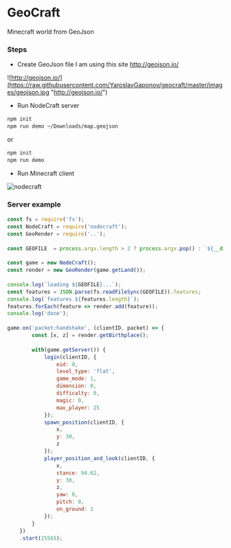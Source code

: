 GeoCraft
=====================
Minecraft world from GeoJson

### Steps
- Create GeoJson file
    I am using this site http://geojson.io/

![http://geojson.io/](https://raw.githubusercontent.com/YaroslavGaponov/geocraft/master/images/geojson.jpg "http://geojson.io/")

- Run NodeCraft server

```bash
npm init
npm run demo ~/Downloads/map.geojson
```
 or 

```bash
npm init
npm run demo
```

- Run Minecraft client

![nodecraft](https://raw.githubusercontent.com/YaroslavGaponov/geocraft/master/images/nodecraft.jpg "nodecraft")

### Server example

```javascript
const fs = require('fs');
const NodeCraft = require('nodecraft');
const GeoRender = require('..');

const GEOFILE  = process.argv.length > 2 ? process.argv.pop() : `${__dirname}/map.geojson`;

const game = new NodeCraft();
const render = new GeoRender(game.getLand());

console.log(`loading ${GEOFILE}...`);
const features = JSON.parse(fs.readFileSync(GEOFILE)).features;
console.log(`features ${features.length}`);
features.forEach(feature => render.add(feature));
console.log('done');

game.on('packet:handshake', (clientID, packet) => {
        const [x, z] = render.getBirthplace();

        with(game.getServer()) {
            login(clientID, {
                eid: 0,
                level_type: 'flat',
                game_mode: 1,
                dimension: 0,
                difficalty: 0,
                magic: 0,
                max_player: 25
            });
            spawn_position(clientID, {
                x,
                y: 30,
                z
            });
            player_position_and_look(clientID, {
                x,
                stance: 94.62,
                y: 30,
                z,
                yaw: 0,
                pitch: 0,
                on_ground: 1
            });
        }
    })
    .start(25565);
```
